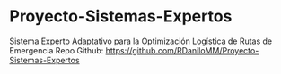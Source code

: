 # Proyecto-Sistemas-Expertos
Sistema Experto Adaptativo para la Optimización Logística de Rutas de Emergencia
Repo Github: https://github.com/RDaniloMM/Proyecto-Sistemas-Expertos